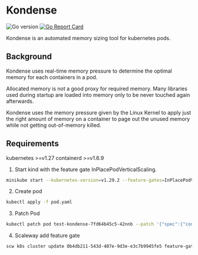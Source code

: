 # Kondense
![Go version](https://img.shields.io/github/go-mod/go-version/unagex/kondense)
[![Go Report Card](https://goreportcard.com/badge/github.com/unagex/kondense)](https://goreportcard.com/report/github.com/unagex/kondense)

Kondense is an automated memory sizing tool for kubernetes pods.

## Background
Kondense uses real-time memory pressure to determine the optimal memory for each containers in a pod.

Allocated memory is not a good proxy for required memory. Many libraries used during startup are loaded into memory only to be never touched again afterwards. 

Kondense uses the memory pressure given by the Linux Kernel to apply just the right amount of memory on a container to page out the unused memory while not getting out-of-memory killed.

## Requirements
kubernetes >=v1.27
containerd >=v1.6.9

1. Start kind with the feature gate InPlacePodVerticalScaling.
```bash
minikube start --kubernetes-version=v1.29.2 --feature-gates=InPlacePodVerticalScaling=true
```

2. Create pod
```bash
kubectl apply -f pod.yaml
```

3. Patch Pod
```bash
kubectl patch pod test-kondense-7fd64b45c5-42nnb --patch '{"spec":{"containers":[{"name":"ubuntu", "resources":{"limits":{"memory": "200Mi", "cpu":"100m"},"requests":{"memory": "200Mi", "cpu":"100m"}}}]}}'
```

4. Scaleway add feature gate
```bash
scw k8s cluster update 0b4db211-543d-407e-9d3e-e3c7b9945fe5 feature-gates.0=InPlacePodVerticalScaling
```